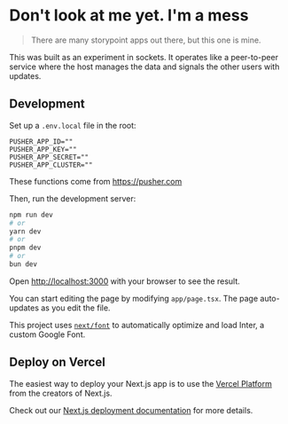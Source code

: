 # Don't look at me yet. I'm a mess

> There are many storypoint apps out there, but this one is mine.

This was built as an experiment in sockets. It operates like a peer-to-peer service where the host
manages the data and signals the other users with updates.


## Development

Set up a `.env.local` file in the root:
```env
PUSHER_APP_ID=""
PUSHER_APP_KEY=""
PUSHER_APP_SECRET=""
PUSHER_APP_CLUSTER=""
```

These functions come from https://pusher.com

Then, run the development server:

```bash
npm run dev
# or
yarn dev
# or
pnpm dev
# or
bun dev
```

Open [http://localhost:3000](http://localhost:3000) with your browser to see the result.

You can start editing the page by modifying `app/page.tsx`. The page auto-updates as you edit the file.

This project uses [`next/font`](https://nextjs.org/docs/basic-features/font-optimization) to automatically optimize and load Inter, a custom Google Font.

## Deploy on Vercel

The easiest way to deploy your Next.js app is to use the [Vercel Platform](https://vercel.com/new?utm_medium=default-template&filter=next.js&utm_source=create-next-app&utm_campaign=create-next-app-readme) from the creators of Next.js.

Check out our [Next.js deployment documentation](https://nextjs.org/docs/deployment) for more details.
